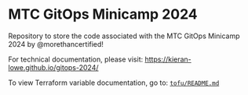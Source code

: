 # MTC GitOps Minicamp 2024

Repository to store the code associated with the MTC GitOps Minicamp 2024 by @morethancertified!

For technical documentation, please visit: <https://kieran-lowe.github.io/gitops-2024/>

To view Terraform variable documentation, go to: [`tofu/README.md`](tofu/README.md)
